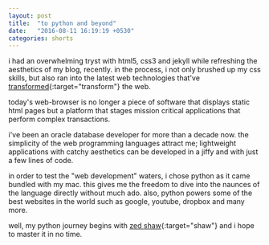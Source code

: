 ```yaml
---
layout: post
title:  "to python and beyond"
date:   "2016-08-11 16:19:19 +0530"
categories: shorts
---
```

i had an overwhelming tryst with html5, css3 and jekyll while refreshing the aesthetics of my blog, recently. in the process, i not only brushed up my css skills, but also ran into the latest web technologies that've [transformed](http://www.magicwebsolutions.co.uk/blog/the-benefits-of-web-based-applications.htm){:target="transform"} the web.

today's web-browser is no longer a piece of software that displays static html pages but a platform that stages mission critical applications that perform complex transactions.

i've been an oracle database developer for more than a decade now. the simplicity of the web programming languages attract me; lightweight applications with catchy aesthetics can be developed in a jiffy and with just a few lines of code.

in order to test the "web development" waters, i chose python as it came bundled with my mac. this gives me the freedom to dive into the naunces of the language directly without much ado. also, python powers some of the best websites in the world such as google, youtube, dropbox and many more. 

well, my python journey begins with [zed shaw](http://learnpythonthehardway.org/book/index.html){:target="shaw"} and i hope to master it in no time.

